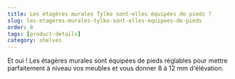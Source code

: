 ```yaml
---
title: Les étagères murales Tylko sont-elles équipées de pieds ?
slug: les-etageres-murales-tylko-sont-elles-equipees-de-pieds
order: 8
tags: [product-details]
category: shelves
---
```


Et oui ! Les étagères murales sont équipées de pieds réglables pour mettre parfaitement à niveau vos meubles et vous donner 8 à 12 mm d'élévation.
